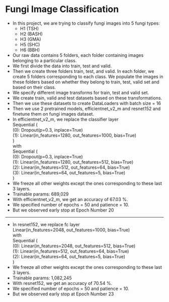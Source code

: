 # Fungi Image Classification
- In this project, we are trying to classify fungi images into 5 fungi types:
  - H1 (TSH)
  - H2 (BASH)
  - H3 (GMA)
  - H5 (SHC)
  - H6  (BBH)
- Our raw data contains 5 folders, each folder containing images belonging to a particular class.
- We first divide the data into train, test and valid.
- Then we create three folders train, test, and valid. In each folder, we create 5 folders corresponding to each class. We populate the images in these folders based on whether they belong to train, test, valid set and based on their class.
- We specify different image transforms for train, test and valid set.
- We create train, valid and test datasets based on these transformations.
- Then we use these datasets to create DataLoaders with batch size = 16
- Then we use 2 pretrained models, efficientnet_v2_m and resnet152 and finetune them on fungi images dataset. 
- In efficientnet_v2_m, we replace the classifier layer\
    Sequential (\
  (0): Dropout(p=0.3, inplace=True)\
  (1): Linear(in_features=1280, out_features=1000, bias=True)\
)\
with \
Sequential (\
  (0): Dropout(p=0.3, inplace=True)\
  (1): Linear(in_features=1280, out_features=512, bias=True)\
  (2): Linear(in_features=512, out_features=64, bias=True)\
  (3): Linear(in_features=64, out_features=5, bias=True)\
)
- We freeze all other weights except the ones corresponding to these last 3 layers.
- Trainable params: 689,029
- With efficientnet_v2_m, we get an accuracy of 67.03 %.
- We specified number of epochs = 50 and patience = 10.
- But we observed early stop at Epoch Number 20
- -----------------
- In resnet152, we replace fc layer\
  Linear(in_features=2048, out_features=1000, bias=True)\
  with\
  Sequential (\
  (0): Linear(in_features=2048, out_features=512, bias=True)\
  (1): Linear(in_features=512, out_features=64, bias=True)\
  (2): Linear(in_features=64, out_features=5, bias=True)\
)
- We freeze all other weights except the ones corresponding to these last 3 layers.
- Trainable params: 1,082,245
- With resnet152, we get an accuracy of 70.54 %.
- We specified number of epochs = 50 and patience = 10.
- But we observed early stop at Epoch Number 23